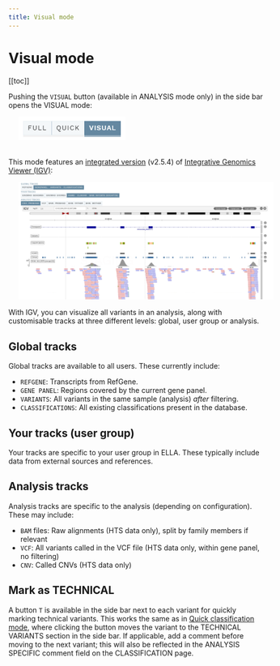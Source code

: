 ```yaml
---
title: Visual mode
---
```


# Visual mode

[[toc]]

Pushing the `VISUAL` button (available in ANALYSIS mode only) in the side bar opens the VISUAL mode:

<div style="text-indent: 4%;"><img src="./img/sidebar_modes_visual.png"></div>
<br>

This mode features an [integrated version](https://github.com/igvteam/igv.js) (v2.5.4) of [Integrative Genomics Viewer (IGV)](http://software.broadinstitute.org/software/igv/):

<div style="text-indent: 4%;"><img src="./img/visual.png"></div>

With IGV, you can visualize all variants in an analysis, along with customisable tracks at three different levels: global, user group or analysis.

## Global tracks

Global tracks are available to all users. These currently include: 

- `REFGENE`: Transcripts from RefGene.
- `GENE PANEL`: Regions covered by the current gene panel.
- `VARIANTS`: All variants in the same sample (analysis) _after_ filtering.
- `CLASSIFICATIONS`: All existing classifications present in the database.
	
## Your tracks (user group)

Your tracks are specific to your user group in ELLA. These typically include data from external sources and references.
	
## Analysis tracks

Analysis tracks are specific to the analysis (depending on configuration). These may include:

- `BAM` files: Raw alignments (HTS data only), split by family members if relevant
- `VCF`: All variants called in the VCF file (HTS data only, within gene panel, no filtering)
- `CNV`: Called CNVs (HTS data only)

## Mark as TECHNICAL

A button `T` is available in the side bar next to each variant for quickly marking technical variants. This works the same as in [Quick classification mode](/manual/quick-classification.md), where clicking the button moves the variant to the TECHNICAL VARIANTS section in the side bar. If applicable, add a comment before moving to the next variant; this will also be reflected in the ANALYSIS SPECIFIC comment field on the CLASSIFICATION page.
